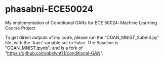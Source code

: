 # phasabni-ECE50024
My implementation of Conditional GANs for ECE 50024: Machine Learning Course Project

To get direct outputs of my code, please run the "CGAN_MNIST_Submit.py" file, with the 'train' variable set to False.
The Baseline is "CGAN_MNIST.ipynb", and is a fork of "https://github.com/qbxlvnf11/conditional-GAN".

